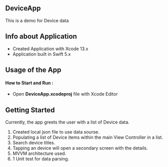 ## DeviceApp

This is a demo for Device data

## Info about Application 

- Created Application with Xcode 13.x
- Application  built in Swift 5.x

## Usage of the App

#### How to Start and Run :

- Open **DeviceApp.xcodeproj** file with Xcode Editor

## Getting Started

Currently, the app greets the user with a list of Device data.
1. Created local json file to use data sourse.
2. Populating a list of Device items within the main View Controller in a list.
3. Search device titles.
4. Tapping an device will open a secondary screen with the details.
5. MVVM architecture used.
6. 1 Unit test for data parsing.
